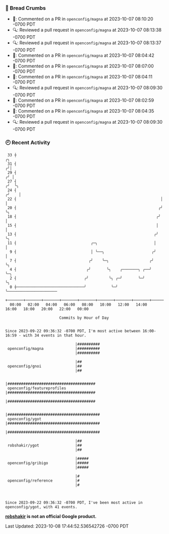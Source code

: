 ### 🍞 Bread Crumbs

 * 💬: Commented on a PR in  `openconfig/magna` at 2023-10-07 08:10:20 -0700 PDT
 * 🔍: Reviewed a pull request in  `openconfig/magna` at 2023-10-07 08:13:38 -0700 PDT
 * 🔍: Reviewed a pull request in  `openconfig/magna` at 2023-10-07 08:13:37 -0700 PDT
 * 💬: Commented on a PR in  `openconfig/magna` at 2023-10-07 08:04:42 -0700 PDT
 * 💬: Commented on a PR in  `openconfig/magna` at 2023-10-07 08:07:00 -0700 PDT
 * 💬: Commented on a PR in  `openconfig/magna` at 2023-10-07 08:04:11 -0700 PDT
 * 🔍: Reviewed a pull request in  `openconfig/magna` at 2023-10-07 08:09:30 -0700 PDT
 * 💬: Commented on a PR in  `openconfig/magna` at 2023-10-07 08:02:59 -0700 PDT
 * 💬: Commented on a PR in  `openconfig/magna` at 2023-10-07 08:04:35 -0700 PDT
 * 🔍: Reviewed a pull request in  `openconfig/magna` at 2023-10-07 08:09:30 -0700 PDT

### 🕘 Recent Activity
```
 33 ┼                                                                    ╭╮
 31 ┤                                                                   ╭╯│
 29 ┤                                                                  ╭╯ │
 27 ┤                                                                 ╭╯  ╰╮
 24 ┤                                                                ╭╯    │
 22 ┤                                                                │     │
 20 ┤                                                               ╭╯     ╰╮
 18 ┤                                                              ╭╯       │
 15 ┤                                                              │        │
 13 ┤                                                             ╭╯        ╰╮
 11 ┤                                 ╭─╮                         │          │
  9 ┤                                 │ ╰──╮                     ╭╯          │
  7 ┤                                ╭╯    ╰─╮                  ╭╯           ╰╮
  4 ┤                               ╭╯       ╰╮    ╭───────╮ ╭──╯             ╰─╮
  2 ┤                              ╭╯         ╰╮ ╭─╯       ╰─╯                  ╰╮
  0 ┼──────────────────────────────╯           ╰─╯                               ╰──────────────────────
    +───────+───────+───────+───────+───────+───────+───────+───────+───────+───────+───────+───────+────
  00:00   02:00   04:00   06:00   08:00   10:00   12:00   14:00   16:00   18:00   20:00   22:00   00:00   

						Commits by Hour of Day


Since 2023-09-22 09:36:32 -0700 PDT, I'm most active between 16:00-16:59 - with 34 events in that hour.

```



```
                               |##########
 openconfig/magna              |##########
                               |##########

                               |##
 openconfig/gnoi               |##
                               |##

                               |#######################################
 openconfig/featureprofiles    |#######################################
                               |#######################################

                               |#########################################
 openconfig/ygot               |#########################################
                               |#########################################

                               |##
 robshakir/ygot                |##
                               |##

                               |#####
 openconfig/gribigo            |#####
                               |#####

                               |#
 openconfig/reference          |#
                               |#



Since 2023-09-22 09:36:32 -0700 PDT, I've been most active in openconfig/ygot, with 41 events.

```
**[robshakir](mailto:robjs@google.com) is not an official Google product.**  


Last Updated: 2023-10-08 17:44:52.536542726 -0700 PDT
